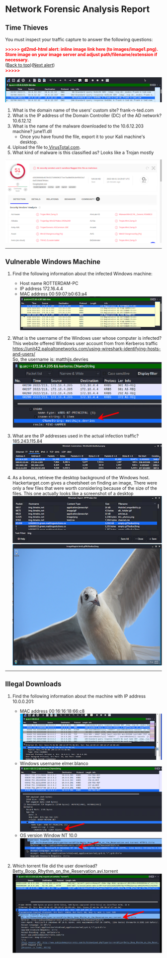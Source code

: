 # **Network Forensic Analysis Report**


## **Time Thieves**

You must inspect your traffic capture to answer the following questions:



<p id="gdcalert1" ><span style="color: red; font-weight: bold">>>>>>  gd2md-html alert: inline image link here (to images/image1.png). Store image on your image server and adjust path/filename/extension if necessary. </span><br>(<a href="#">Back to top</a>)(<a href="#gdcalert2">Next alert</a>)<br><span style="color: red; font-weight: bold">>>>>> </span></p>


![alt_text](Images/traffic_capture.png "image_tooltip")




1. What is the domain name of the users' custom site? frank-n-ted.com
2. What is the IP address of the Domain Controller (DC) of the AD network? 10.6.12.12
3. What is the name of the malware downloaded to the 10.6.12.203 machine? june11.dll
    * Once you have found the file, export it to your Kali machine's desktop. 
4. Upload the file to[ VirusTotal.com](https://www.virustotal.com/gui/).
5. What kind of malware is this classified as? Looks like a Trojan mostly



![alt_text](Images/virus_total_results.png "Virus Total Results")

---


## 


## **Vulnerable Windows Machine**



1. Find the following information about the infected Windows machine:
    * Host name ROTTERDAM-PC
    * IP address 172.16.4.4
    * MAC address 00:59:07:b0:63:a4  
![alt_text](Images/Rotterdam-PC.png "ROTTERDAM-PC")  

  
2. What is the username of the Windows user whose computer is infected?  
This website offered Windows user account from from Kerberos traffic  https://unit42.paloaltonetworks.com/using-wireshark-identifying-hosts-and-users/  
So, the username is: matthijs.devries
![alt_text](Images/UserName-Capture.png "User Name Capture")

3. What are the IP addresses used in the actual infection traffic?  
	185.243.115.84  
![alt_text](Images/IPaddresses.png "User Name Capture")

4. As a bonus, retrieve the desktop background of the Windows host.  
Hackertarget.com gives a cheetsheet on finding an image, There were only a few files that were worth considering because of the size of the files. This one actually looks like a screenshot of a desktop  
![alt_text](Images/image_location.png "Desktop Image Located")
![alt_text](Images/desktop_image.png "Desktop Image")


---


## 


## **Illegal Downloads**



1. Find the following information about the machine with IP address 10.0.0.201:  
    * MAC address 00:16:16:18:66:c8  
      ![alt_text](Images/MAC_address.png "Desktop Image")
    * Windows username elmer.blanco
      ![alt_text](Images/Username_find.png "User Name")
    * OS version Window NT 10.0
      ![alt_text](Images/OS_Version.png "OS Version")  
      
2. Which torrent file did the user download? Betty_Boop_Rhythm_on_the_Reservation.avi.torrent  
      ![alt_text](Images/BettyBoop.png "Torrent File")  
